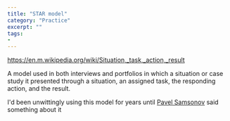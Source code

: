 ```yaml
---
title: "STAR model"
category: "Practice"
excerpt: ""
tags:
- 
---
```

https://en.m.wikipedia.org/wiki/Situation,_task,_action,_result

A model used in both interviews and portfolios in which a situation or case study it presented through a situation, an assigned task, the responding action, and the result.  

I'd been unwittingly using this model for years until
[Pavel Samsonov](https://mastodon.social/@PavelASamsonov/109320189348046969) said something about it


